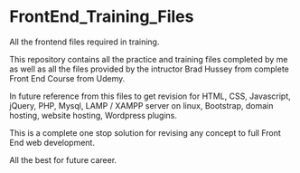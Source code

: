 # FrontEnd_Training_Files
All the frontend files required in training.

This repository contains all the practice and training files completed
by me as well as all the files provided by the intructor 
Brad Hussey from complete Front End Course from Udemy.

In future reference from this files to get revision for HTML, CSS, Javascript, jQuery, PHP, Mysql, LAMP / XAMPP server on linux,
Bootstrap, domain hosting, website hosting, Wordpress plugins.

This is a complete one stop solution for revising any concept to full Front End web development.

All the best for future career.
